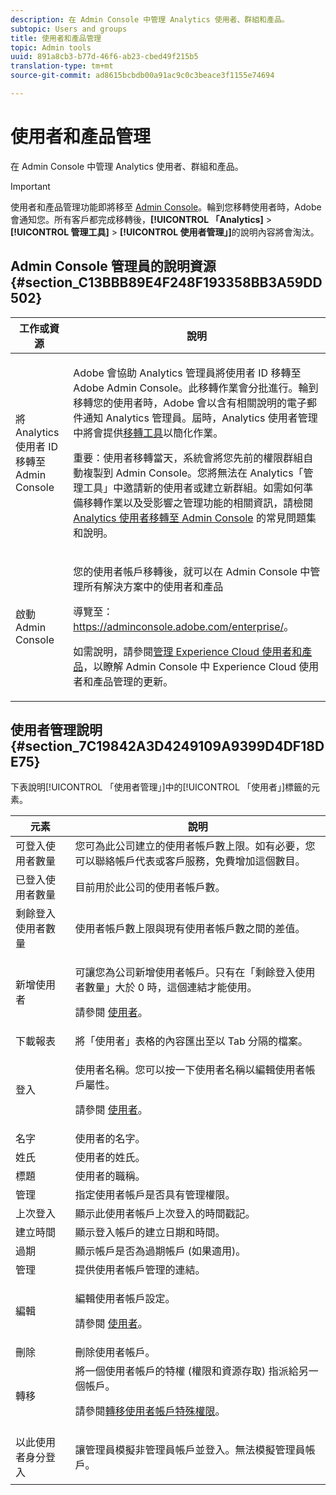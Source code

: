 ```yaml
---
description: 在 Admin Console 中管理 Analytics 使用者、群組和產品。
subtopic: Users and groups
title: 使用者和產品管理
topic: Admin tools
uuid: 891a8cb3-b77d-46f6-ab23-cbed49f215b5
translation-type: tm+mt
source-git-commit: ad8615bcbdb00a91ac9c0c3beace3f1155e74694

---
```



# 使用者和產品管理

在 Admin Console 中管理 Analytics 使用者、群組和產品。

>[!IMPORTANT]
>
>使用者和產品管理功能即將移至 [Admin Console](https://helpx.adobe.com/tw/enterprise/using/admin-console.html)。輪到您移轉使用者時，Adobe 會通知您。所有客戶都完成移轉後，**[!UICONTROL 「Analytics]** > **[!UICONTROL 管理工具]** > **[!UICONTROL 使用者管理」]**&#x200B;的說明內容將會淘汰。

## Admin Console 管理員的說明資源 {#section_C13BBB89E4F248F193358BB3A59DD502}

<table id="table_9263797773A749628E12BB3C1EBE620B"> 
 <thead> 
  <tr> 
   <th colname="col1" class="entry"> 工作或資源 </th> 
   <th colname="col2" class="entry"> 說明 </th> 
  </tr>
 </thead>
 <tbody> 
  <tr> 
   <td colname="col1"> <p>將 Analytics 使用者 ID 移轉至 Admin Console </p> </td> 
   <td colname="col2"> <p> Adobe 會協助 Analytics 管理員將使用者 ID 移轉至 Adobe Admin Console。此移轉作業會分批進行。輪到移轉您的使用者時，Adobe 會以含有相關說明的電子郵件通知 Analytics 管理員。屆時，Analytics 使用者管理中將會提供<a href="https://docs.adobe.com/content/help/zh-Hant/analytics/admin/user-product-management/user-management/migrate-users/c-migration-tool.html">移轉工具</a>以簡化作業。 </p> <p>重要：使用者移轉當天，系統會將您先前的權限群組自動複製到 Admin Console。您將無法在 Analytics「管理工具」中邀請新的使用者或建立新群組。如需如何準備移轉作業以及受影響之管理功能的相關資訊，請檢閱 <a href="https://marketing.adobe.com/resources/help/zh_TW/experience-cloud/admin-console/analytics-migration/">Analytics 使用者移轉至 Admin Console</a> 的常見問題集和說明。 </p> </td> 
  </tr> 
  <tr> 
   <td colname="col1"> <p>啟動 Admin Console </p> </td> 
   <td colname="col2"> <p>您的使用者帳戶移轉後，就可以在 Admin Console 中管理所有解決方案中的使用者和產品 </p> <p>導覽至：<a href="https://adminconsole.adobe.com/enterprise/#"> https://adminconsole.adobe.com/enterprise/</a>。 </p> <p>如需說明，請參閱<a href="https://marketing.adobe.com/resources/help/zh_TW/mcloud/admin_getting_started.html">管理 Experience Cloud 使用者和產品</a>，以瞭解 Admin Console 中 Experience Cloud 使用者和產品管理的更新。 </p> </td> 
  </tr> 
 </tbody> 
</table>

## 使用者管理說明 {#section_7C19842A3D4249109A9399D4DF18DE75}

下表說明[!UICONTROL 「使用者管理」]中的[!UICONTROL 「使用者」]標籤的元素。

<table id="table_6F81D1095EB945D8995FF971B65BA52A"> 
 <thead> 
  <tr> 
   <th colname="col1" class="entry"> 元素 </th> 
   <th colname="col2" class="entry"> 說明 </th> 
  </tr> 
 </thead>
 <tbody> 
  <tr> 
   <td colname="col1"> <span class="wintitle"> 可登入使用者數量</span> </td> 
   <td colname="col2"> 您可為此公司建立的使用者帳戶數上限。如有必要，您可以聯絡帳戶代表或客戶服務，免費增加這個數目。 </td> 
  </tr> 
  <tr> 
   <td colname="col1"> <span class="wintitle"> 已登入使用者數量</span> </td> 
   <td colname="col2"> 目前用於此公司的使用者帳戶數。 </td> 
  </tr> 
  <tr> 
   <td colname="col1"> <span class="wintitle"> 剩餘登入使用者數量</span> </td> 
   <td colname="col2"> 使用者帳戶數上限與現有使用者帳戶數之間的差值。 </td> 
  </tr> 
  <tr> 
   <td colname="col1"> <span class="wintitle"> 新增使用者</span> </td> 
   <td colname="col2"> <p>可讓您為公司新增使用者帳戶。只有在「剩餘登入使用者數量」大於 0 時，這個連結才能使用。 </p> <p>請參閱 <a href="/help/admin/user-management2/c-user-management/users.md"> 使用者</a>。 </p> </td> 
  </tr> 
  <tr> 
   <td colname="col1"> <span class="wintitle"> 下載報表</span> </td> 
   <td colname="col2">將<span class="wintitle">「使用者」</span>表格的內容匯出至以 Tab 分隔的檔案。 </td> 
  </tr> 
  <tr> 
   <td colname="col1"> <span class="wintitle"> 登入</span> </td> 
   <td colname="col2"> <p>使用者名稱。您可以按一下使用者名稱以編輯使用者帳戶屬性。 </p> <p>請參閱 <a href="/help/admin/user-management2/c-user-management/users.md"> 使用者</a>。 </p> </td> 
  </tr> 
  <tr> 
   <td colname="col1"> <span class="wintitle"> 名字</span> </td> 
   <td colname="col2"> 使用者的名字。 </td> 
  </tr> 
  <tr> 
   <td colname="col1"> <span class="wintitle"> 姓氏</span> </td> 
   <td colname="col2"> 使用者的姓氏。 </td> 
  </tr> 
  <tr> 
   <td colname="col1"> <span class="wintitle"> 標題</span> </td> 
   <td colname="col2"> 使用者的職稱。 </td> 
  </tr> 
  <tr> 
   <td colname="col1"> <span class="wintitle"> 管理</span> </td> 
   <td colname="col2"> 指定使用者帳戶是否具有管理權限。 </td> 
  </tr> 
  <tr> 
   <td colname="col1"> <span class="wintitle"> 上次登入</span> </td> 
   <td colname="col2"> 顯示此使用者帳戶上次登入的時間戳記。 </td> 
  </tr> 
  <tr> 
   <td colname="col1"><span class="wintitle"> 建立時間</span> </td> 
   <td colname="col2"> 顯示登入帳戶的建立日期和時間。 </td> 
  </tr> 
  <tr> 
   <td colname="col1"> <span class="wintitle"> 過期</span> </td> 
   <td colname="col2"> 顯示帳戶是否為過期帳戶 (如果適用)。 </td> 
  </tr> 
  <tr> 
   <td colname="col1"> <span class="wintitle"> 管理</span> </td> 
   <td colname="col2"> 提供使用者帳戶管理的連結。 </td> 
  </tr> 
  <tr> 
   <td colname="col1"> <span class="wintitle"> 編輯</span> </td> 
   <td colname="col2"> <p>編輯使用者帳戶設定。 </p> <p>請參閱 <a href="/help/admin/user-management2/c-user-management/users.md"> 使用者</a>。 </p> </td> 
  </tr> 
  <tr> 
   <td colname="col1"> <span class="wintitle"> 刪除</span> </td> 
   <td colname="col2"> 刪除使用者帳戶。 </td> 
  </tr> 
  <tr> 
   <td colname="col1"> <span class="wintitle"> 轉移</span> </td> 
   <td colname="col2">將一個使用者帳戶的特權 (權限和資源存取) 指派給另一個帳戶。 <p>請參閱<a href="/help/admin/user-management2/c-user-management/t-transfer-user-accout-privileges.md">轉移使用者帳戶特殊權限</a>。 </p> </td> 
  </tr> 
  <tr> 
   <td colname="col1"><span class="wintitle"> 以此使用者身分登入</span> </td> 
   <td colname="col2"> <p>讓管理員模擬非管理員帳戶並登入。無法模擬管理員帳戶。 </p> </td> 
  </tr> 
 </tbody> 
</table>

